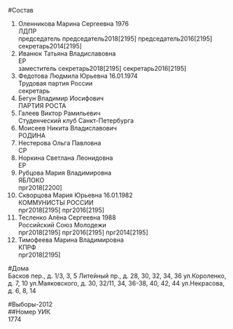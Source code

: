 #Состав  
1. Оленникова Марина Сергеевна 1976  
    ЛДПР  
    председатель председатель2018[2195] председатель2016[2195] секретарь2014[2195]  
2. Иванюк Татьяна Владиславовна  
    ЕР  
    заместитель секретарь2018[2195] секретарь2016[2195]  
3. Федотова Людмила Юрьевна 16.01.1974  
    Трудовая партия России  
    секретарь  
4. Бегун Владимир Иосифович  
    ПАРТИЯ РОСТА  
5. Галеев Виктор Рамильевич  
    Студенческий клуб Санкт-Петербурга  
6. Моисеев Никита Владиславович  
    РОДИНА  
7. Нестерова Ольга Павловна  
    СР  
8. Норкина Светлана Леонидовна  
    ЕР  
9. Рубцова Мария Владимировна  
    ЯБЛОКО  
    прг2018[2200]  
10. Скворцова Мария Юрьевна 16.01.1982  
    КОММУНИСТЫ РОССИИ  
    прг2018[2195] прг2016[2195]  
11. Тесленко Алёна Сергеевна 1988  
    Российский Союз Молодежи  
    прг2018[2195] прг2016[2195] прг2014[2195]  
12. Тимофеева Марина Владимировна  
    КПРФ  
    прг2018[2195]  
  
#Дома  
Басков пер., д. 1/3, 3, 5 Литейный пр., д. 28, 30, 32, 34, 36 ул.Короленко, д. 7, 10 ул.Маяковского, д. 30, 32/11, 34, 36-38, 40, 42, 44 ул.Некрасова, д. 6, 8, 14  
  
#Выборы-2012  
##Номер УИК  
1774  
